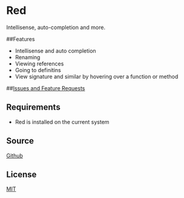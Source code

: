 # Red

Intellisense, auto-completion and more.

##Features
* Intellisense and auto completion
* Renaming
* Viewing references
* Going to definitins
* View signature and similar by hovering over a function or method

##[Issues and Feature Requests](https://github.com/yoyocat/red-vscode/issues)

## Requirements
* Red is installed on the current system


## Source

[Github](https://github.com/yoyocat/red-vscode)
                
## License

[MIT](https://raw.githubusercontent.com/yoyocat/red-vscode/master/LICENSE)